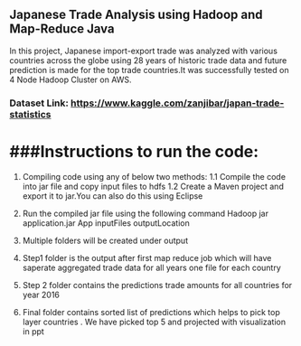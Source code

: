 ## Japanese Trade Analysis using Hadoop and Map-Reduce Java

In this project, Japanese import-export trade was analyzed with various countries across the globe using 28 years of historic trade data and future prediction is made for the top trade countries.It was successfully tested on 4 Node Hadoop Cluster on AWS.

### Dataset Link: https://www.kaggle.com/zanjibar/japan-trade-statistics

###Instructions to run the code:
===============================

1. Compiling code using any of below two methods: 
   1.1 Compile the code into jar file and copy input files to hdfs 
   1.2 Create a Maven project and export it to jar.You can also do this using Eclipse

2. Run the compiled jar file using the following command 
Hadoop jar application.jar App inputFiles outputLocation

3. Multiple folders will be created under output

4. Step1 folder is the output after first map reduce job which will have saperate aggregated trade data for all years one file for each country 

5. Step 2 folder contains the predictions trade amounts for all countries for year 2016

6. Final folder contains sorted list of predictions which helps to pick top layer countries . We have picked top 5 and projected with visualization in ppt
